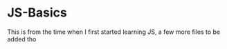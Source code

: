 # JS-Basics
This is from the time when I first started learning JS, a few more files to be added tho

